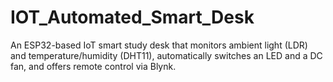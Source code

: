 # IOT_Automated_Smart_Desk
An ESP32-based IoT smart study desk that monitors ambient light (LDR) and temperature/humidity (DHT11), automatically switches an LED and a DC fan, and offers remote control via Blynk.
